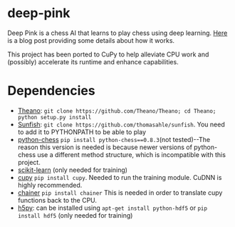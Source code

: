 deep-pink
=========

Deep Pink is a chess AI that learns to play chess using deep learning. [Here](http://erikbern.com/2014/11/29/deep-learning-for-chess/) is a  blog post providing some details about how it works.

This project has been ported to CuPy to help alleviate CPU work and (possibly) accelerate its runtime and enhance capabilities.

Dependencies
============

* [Theano](https://github.com/Theano/Theano): `git clone https://github.com/Theano/Theano; cd Theano; python setup.py install`
* [Sunfish](https://github.com/thomasahle/sunfish): `git clone https://github.com/thomasahle/sunfish`. You need to add it to PYTHONPATH to be able to play
* [python-chess](https://pypi.python.org/pypi/python-chess/0.8.3) `pip install python-chess==0.8.3`(not tested)--The reason this version is needed is because newer versions of python-chess use a different method structure, which is incompatible with this project.
* [scikit-learn](http://scikit-learn.org/stable/install.html) (only needed for training)
* [cupy](https://github.com/cupy/cupy) `pip install cupy`. Needed to run the training module. CuDNN is highly recommended.
* [chainer](https://github.com/chainer/chainer) `pip install chainer` This is needed in order to translate cupy functions back to the CPU.
* [h5py](http://www.h5py.org/): can be installed using `apt-get install python-hdf5` or `pip install hdf5` (only needed for training)
